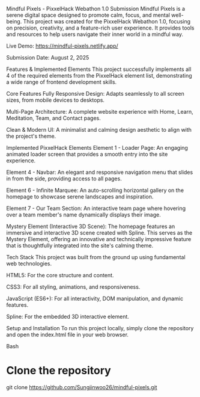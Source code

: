 Mindful Pixels - PixxelHack Webathon 1.0 Submission
Mindful Pixels is a serene digital space designed to promote calm, focus, and mental well-being. 
This project was created for the PixxelHack Webathon 1.0, focusing on precision, creativity, and a feature-rich user experience. It provides tools and resources to help users navigate their inner world in a mindful way.

Live Demo: https://mindful-pixels.netlify.app/

Submission Date: August 2, 2025

Features & Implemented Elements
This project successfully implements all 4 of the required elements from the PixxelHack element list, demonstrating a wide range of frontend development skills.

Core Features
Fully Responsive Design: Adapts seamlessly to all screen sizes, from mobile devices to desktops.

Multi-Page Architecture: A complete website experience with Home, Learn, Meditation, Team, and Contact pages.

Clean & Modern UI: A minimalist and calming design aesthetic to align with the project's theme.

Implemented PixxelHack Elements
Element 1 - Loader Page: An engaging animated loader screen that provides a smooth entry into the site experience.

Element 4 - Navbar: An elegant and responsive navigation menu that slides in from the side, providing access to all pages.

Element 6 - Infinite Marquee: An auto-scrolling horizontal gallery on the homepage to showcase serene landscapes and inspiration.

Element 7 - Our Team Section: An interactive team page where hovering over a team member's name dynamically displays their image.

Mystery Element (Interactive 3D Scene): The homepage features an immersive and interactive 3D scene created with Spline. This serves as the Mystery Element, offering an innovative and technically impressive feature that is thoughtfully integrated into the site's calming theme.

Tech Stack
This project was built from the ground up using fundamental web technologies.

HTML5: For the core structure and content.

CSS3: For all styling, animations, and responsiveness.

JavaScript (ES6+): For all interactivity, DOM manipulation, and dynamic features.

Spline: For the embedded 3D interactive element.

Setup and Installation
To run this project locally, simply clone the repository and open the index.html file in your web browser.

Bash

# Clone the repository
git clone https://github.com/Sungjinwoo26/mindful-pixels.git

